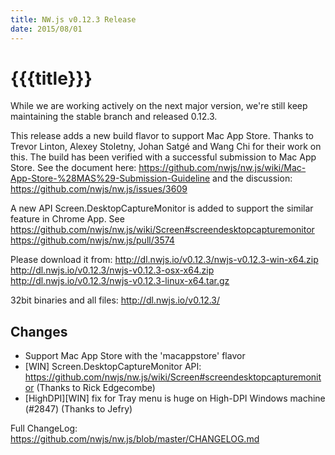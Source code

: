```yaml
---
title: NW.js v0.12.3 Release
date: 2015/08/01
---
```

# {{{title}}}

While we are working actively on the next major version, we're still keep  maintaining the stable branch and released 0.12.3.

This release adds a new build flavor to support Mac App Store. Thanks to Trevor Linton, Alexey Stoletny,  Johan Satgé and  Wang Chi for their work on this. The build has been verified with a successful submission to Mac App Store. See the document here: https://github.com/nwjs/nw.js/wiki/Mac-App-Store-%28MAS%29-Submission-Guideline  and the discussion: https://github.com/nwjs/nw.js/issues/3609

A new API Screen.DesktopCaptureMonitor is added to support the similar feature in Chrome App. See 
https://github.com/nwjs/nw.js/wiki/Screen#screendesktopcapturemonitor
https://github.com/nwjs/nw.js/pull/3574

Please download it from:
http://dl.nwjs.io/v0.12.3/nwjs-v0.12.3-win-x64.zip
http://dl.nwjs.io/v0.12.3/nwjs-v0.12.3-osx-x64.zip
http://dl.nwjs.io/v0.12.3/nwjs-v0.12.3-linux-x64.tar.gz

32bit binaries and all files:
http://dl.nwjs.io/v0.12.3/

## Changes

- Support Mac App Store with the 'macappstore' flavor
- [WIN] Screen.DesktopCaptureMonitor API: https://github.com/nwjs/nw.js/wiki/Screen#screendesktopcapturemonitor (Thanks to Rick Edgecombe)
- [HighDPI][WIN] fix for Tray menu is huge on High-DPI Windows machine (#2847) (Thanks to Jefry)

Full ChangeLog:
https://github.com/nwjs/nw.js/blob/master/CHANGELOG.md
